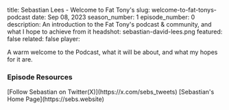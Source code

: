 title: Sebastian Lees - Welcome to Fat Tony's
slug: welcome-to-fat-tonys-podcast
date: Sep 08, 2023
season_number: 1
episode_number: 0
description: An introduction to the Fat Tony's podcast & community, and what I hope to achieve from it
headshot: sebastian-david-lees.png
featured: false
related: false
player: <div id='buzzsprout-small-player-artist-sebastian-david-lees'></div><script type='text/javascript' charset='utf-8' src='https://www.buzzsprout.com/2229227.js?artist=Sebastian+David+Lees&container_id=buzzsprout-small-player-artist-sebastian-david-lees&player=small'></script>

A warm welcome to the Podcast, what it will be about, and what my hopes for it are.  
  
<h3 class="tilt-neon white mt-5 mb-3">Episode Resources</h3>
[Follow Sebastian on Twitter(X)](https://x.com/sebs_tweets)    
[Sebastian's Home Page](https://sebs.website)  